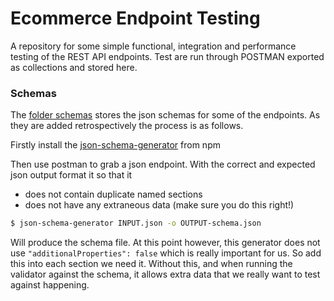 # Ecommerce Endpoint Testing 

A repository for some simple functional, integration and performance testing of the REST API endpoints. Test are run through POSTMAN exported as collections and stored here. 

### Schemas

The [folder schemas](/ecomm-api-tests/tree/master/schemas) stores the json schemas for some of the endpoints. As they are added retrospectively the process is as follows.

Firstly install the [json-schema-generator](https://www.npmjs.com/package/json-schema-generator) from npm

Then use postman to grab a json endpoint. With the correct and expected json output format it so that it 

- does not contain duplicate named sections 
- does not have any extraneous data (make sure you do this right!)

```bash
$ json-schema-generator INPUT.json -o OUTPUT-schema.json
```

Will produce the schema file. At this point however, this generator does not use ```"additionalProperties": false``` which is really important for us. So add this into each section we need it. Without this, and when running the validator against the schema, it allows extra data that we really want to test against happening. 

